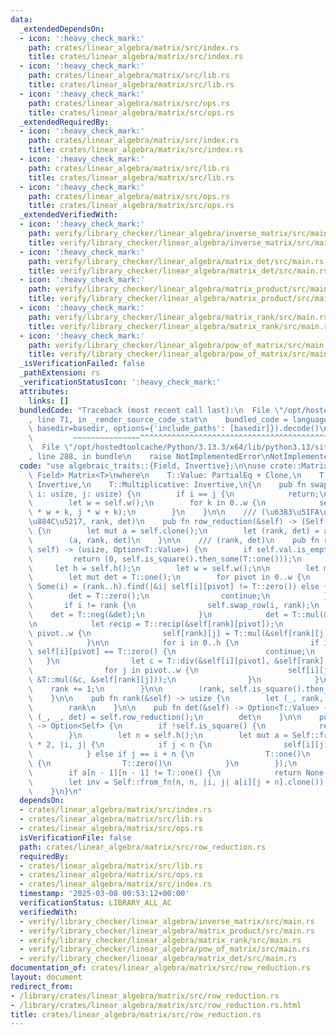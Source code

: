 ```yaml
---
data:
  _extendedDependsOn:
  - icon: ':heavy_check_mark:'
    path: crates/linear_algebra/matrix/src/index.rs
    title: crates/linear_algebra/matrix/src/index.rs
  - icon: ':heavy_check_mark:'
    path: crates/linear_algebra/matrix/src/lib.rs
    title: crates/linear_algebra/matrix/src/lib.rs
  - icon: ':heavy_check_mark:'
    path: crates/linear_algebra/matrix/src/ops.rs
    title: crates/linear_algebra/matrix/src/ops.rs
  _extendedRequiredBy:
  - icon: ':heavy_check_mark:'
    path: crates/linear_algebra/matrix/src/index.rs
    title: crates/linear_algebra/matrix/src/index.rs
  - icon: ':heavy_check_mark:'
    path: crates/linear_algebra/matrix/src/lib.rs
    title: crates/linear_algebra/matrix/src/lib.rs
  - icon: ':heavy_check_mark:'
    path: crates/linear_algebra/matrix/src/ops.rs
    title: crates/linear_algebra/matrix/src/ops.rs
  _extendedVerifiedWith:
  - icon: ':heavy_check_mark:'
    path: verify/library_checker/linear_algebra/inverse_matrix/src/main.rs
    title: verify/library_checker/linear_algebra/inverse_matrix/src/main.rs
  - icon: ':heavy_check_mark:'
    path: verify/library_checker/linear_algebra/matrix_det/src/main.rs
    title: verify/library_checker/linear_algebra/matrix_det/src/main.rs
  - icon: ':heavy_check_mark:'
    path: verify/library_checker/linear_algebra/matrix_product/src/main.rs
    title: verify/library_checker/linear_algebra/matrix_product/src/main.rs
  - icon: ':heavy_check_mark:'
    path: verify/library_checker/linear_algebra/matrix_rank/src/main.rs
    title: verify/library_checker/linear_algebra/matrix_rank/src/main.rs
  - icon: ':heavy_check_mark:'
    path: verify/library_checker/linear_algebra/pow_of_matrix/src/main.rs
    title: verify/library_checker/linear_algebra/pow_of_matrix/src/main.rs
  _isVerificationFailed: false
  _pathExtension: rs
  _verificationStatusIcon: ':heavy_check_mark:'
  attributes:
    links: []
  bundledCode: "Traceback (most recent call last):\n  File \"/opt/hostedtoolcache/Python/3.13.3/x64/lib/python3.13/site-packages/onlinejudge_verify/documentation/build.py\"\
    , line 71, in _render_source_code_stat\n    bundled_code = language.bundle(stat.path,\
    \ basedir=basedir, options={'include_paths': [basedir]}).decode()\n          \
    \         ~~~~~~~~~~~~~~~^^^^^^^^^^^^^^^^^^^^^^^^^^^^^^^^^^^^^^^^^^^^^^^^^^^^^^^^^^^^^^^^^^\n\
    \  File \"/opt/hostedtoolcache/Python/3.13.3/x64/lib/python3.13/site-packages/onlinejudge_verify/languages/rust.py\"\
    , line 288, in bundle\n    raise NotImplementedError\nNotImplementedError\n"
  code: "use algebraic_traits::{Field, Invertive};\n\nuse crate::Matrix;\n\nimpl<T:\
    \ Field> Matrix<T>\nwhere\n    T::Value: PartialEq + Clone,\n    T::Additive:\
    \ Invertive,\n    T::Multiplicative: Invertive,\n{\n    pub fn swap_row(&mut self,\
    \ i: usize, j: usize) {\n        if i == j {\n            return;\n        }\n\
    \        let w = self.w();\n        for k in 0..w {\n            self.val.swap(i\
    \ * w + k, j * w + k);\n        }\n    }\n\n    /// (\u6383\u51FA\u3057\u5F8C\u306E\
    \u884C\u5217, rank, det)\n    pub fn row_reduction(&self) -> (Self, usize, Option<T::Value>)\
    \ {\n        let mut a = self.clone();\n        let (rank, det) = a.row_reduction_inplace();\n\
    \        (a, rank, det)\n    }\n\n    /// (rank, det)\n    pub fn row_reduction_inplace(&mut\
    \ self) -> (usize, Option<T::Value>) {\n        if self.val.is_empty() {\n   \
    \         return (0, self.is_square().then_some(T::one()));\n        }\n\n   \
    \     let h = self.h();\n        let w = self.w();\n\n        let mut rank = 0;\n\
    \        let mut det = T::one();\n        for pivot in 0..w {\n            let\
    \ Some(i) = (rank..h).find(|&i| self[i][pivot] != T::zero()) else {\n        \
    \        det = T::zero();\n                continue;\n            };\n\n     \
    \       if i != rank {\n                self.swap_row(i, rank);\n            \
    \    det = T::neg(&det);\n            }\n            det = T::mul(&det, &self[rank][pivot]);\n\
    \n            let recip = T::recip(&self[rank][pivot]);\n            for j in\
    \ pivot..w {\n                self[rank][j] = T::mul(&self[rank][j], &recip);\n\
    \            }\n\n            for i in 0..h {\n                if i == rank ||\
    \ self[i][pivot] == T::zero() {\n                    continue;\n             \
    \   }\n                let c = T::div(&self[i][pivot], &self[rank][pivot]);\n\
    \                for j in pivot..w {\n                    self[i][j] = T::sub(&self[i][j],\
    \ &T::mul(&c, &self[rank][j]));\n                }\n            }\n\n        \
    \    rank += 1;\n        }\n\n        (rank, self.is_square().then_some(det))\n\
    \    }\n\n    pub fn rank(&self) -> usize {\n        let (_, rank, _) = self.row_reduction();\n\
    \        rank\n    }\n\n    pub fn det(&self) -> Option<T::Value> {\n        let\
    \ (_, _, det) = self.row_reduction();\n        det\n    }\n\n    pub fn inv(&self)\
    \ -> Option<Self> {\n        if !self.is_square() {\n            return None;\n\
    \        }\n        let n = self.h();\n        let mut a = Self::from_fn(n, n\
    \ * 2, |i, j| {\n            if j < n {\n                self[i][j].clone()\n\
    \            } else if j == i + n {\n                T::one()\n            } else\
    \ {\n                T::zero()\n            }\n        });\n        a.row_reduction_inplace();\n\
    \        if a[n - 1][n - 1] != T::one() {\n            return None;\n        }\n\
    \        let inv = Self::from_fn(n, n, |i, j| a[i][j + n].clone());\n        Some(inv)\n\
    \    }\n}\n"
  dependsOn:
  - crates/linear_algebra/matrix/src/index.rs
  - crates/linear_algebra/matrix/src/lib.rs
  - crates/linear_algebra/matrix/src/ops.rs
  isVerificationFile: false
  path: crates/linear_algebra/matrix/src/row_reduction.rs
  requiredBy:
  - crates/linear_algebra/matrix/src/lib.rs
  - crates/linear_algebra/matrix/src/ops.rs
  - crates/linear_algebra/matrix/src/index.rs
  timestamp: '2025-03-08 00:53:12+00:00'
  verificationStatus: LIBRARY_ALL_AC
  verifiedWith:
  - verify/library_checker/linear_algebra/inverse_matrix/src/main.rs
  - verify/library_checker/linear_algebra/matrix_product/src/main.rs
  - verify/library_checker/linear_algebra/matrix_rank/src/main.rs
  - verify/library_checker/linear_algebra/pow_of_matrix/src/main.rs
  - verify/library_checker/linear_algebra/matrix_det/src/main.rs
documentation_of: crates/linear_algebra/matrix/src/row_reduction.rs
layout: document
redirect_from:
- /library/crates/linear_algebra/matrix/src/row_reduction.rs
- /library/crates/linear_algebra/matrix/src/row_reduction.rs.html
title: crates/linear_algebra/matrix/src/row_reduction.rs
---
```

